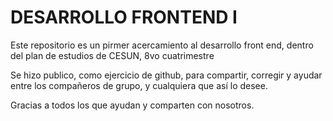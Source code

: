 # DESARROLLO FRONTEND I

Este repositorio es un pirmer acercamiento al desarrollo front end, dentro del plan de estudios de CESUN, 8vo cuatrimestre

Se hizo publico, como ejercicio de github, para compartir, corregir y ayudar entre los compañeros de grupo, y cualquiera que así lo desee.

Gracias a todos los que ayudan y comparten con nosotros.
